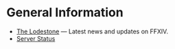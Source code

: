 # General Information

- [The Lodestone](https://na.finalfantasyxiv.com/lodestone/) — Latest news and updates on FFXIV.
- [Server Status](https://na.finalfantasyxiv.com/lodestone/worldstatus/)
